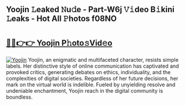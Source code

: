 ## Yoojin 𝙻eaked 𝙽u𝚍e - Part-W6j 𝚅𝚒deo B𝚒kini 𝙻eaks - Hot All 𝙿hotos f08NO

# <h2><a href="http://ld1hnhp.urlbe.top/?page=Yoojin">🔗🔗👉👉 Yoojin P𝚑oto𝚜Vid𝚎o</a></h2>

[![Yoojin](https://i.imgur.com/eBuTRDB.gif)](http://ld1hnhp.urlbe.top/?page=Yoojin)
Yoojin, an enigmatic and multifaceted character, resists simple labels. Her distinctive style of online communication has captivated and provoked critics, generating debates on ethics, individuality, and the complexities of digital societies. Regardless of her future decisions, her mark on the virtual world is indelible. Fueled by unyielding resolve and undeniable enchantment, Yoojin reach in the digital community is boundless.

